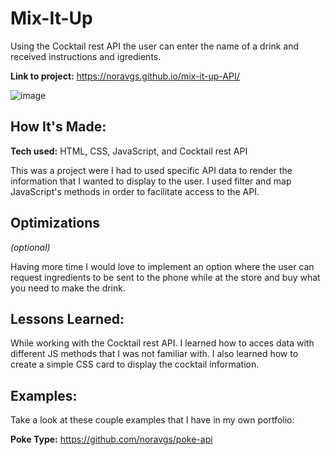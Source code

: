 # Mix-It-Up
Using the Cocktail rest API the user can enter the name of a drink and received instructions and igredients. 

**Link to project:** https://noravgs.github.io/mix-it-up-API/

![image](https://github.com/noravgs/mix-it-up-API/blob/main/img/cockatailAPI.gif?raw=true)

## How It's Made:

**Tech used:** HTML, CSS, JavaScript, and Cocktail rest API

This was a project were I had to used specific API data to render the information that I wanted to display to the user. I used filter and map JavaScript's methods in order to facilitate access to the API. 

## Optimizations
*(optional)*

Having more time I would love to implement an option where the user can request ingredients to be sent to the phone while at the store and buy what you need to make the drink.

## Lessons Learned:

While working with the Cocktail rest API. I learned how to acces data with different JS methods that I was not familiar with. I also learned how to create a simple CSS card to display the cocktail information.

## Examples:
Take a look at these couple examples that I have in my own portfolio:

**Poke Type:** https://github.com/noravgs/poke-api


